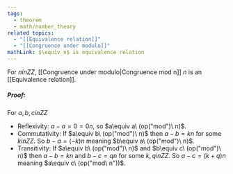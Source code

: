 ```yaml
---
tags:
  - theorem
  - math/number_theory
related topics:
  - "[[Equivalence relation]]"
  - "[[Congruence under modulo]]"
mathLink: $\equiv_n$ is equivalence relation
---
```

For $n in ZZ$, [[Congruence under modulo|Congruence mod n]] $n$ is an [[Equivalence relation]].
##### Proof:
For $a,b,c in ZZ$
- Reflexivity:
	$a-a = 0 = 0n$, so $a\equiv a\ (op("mod")\ n)$.
- Commutativity:
	If $a\equiv b\ (op("mod")\ n)$ then $a-b=kn$ for some $k in ZZ$. So $b-a = (-k)n$ meaning $b\equiv a\ (op("mod")\ n)$.
- Transitivity:
	If $a\equiv b\ (op("mod")\ n)$ and $b\equiv c\ (op("mod")\ n)$ then $a-b = kn$ and $b-c=qn$ for some $k,q in ZZ$. So $a-c=(k+q)n$ meaning $a\equiv c\ (op("mod\ n"))$.